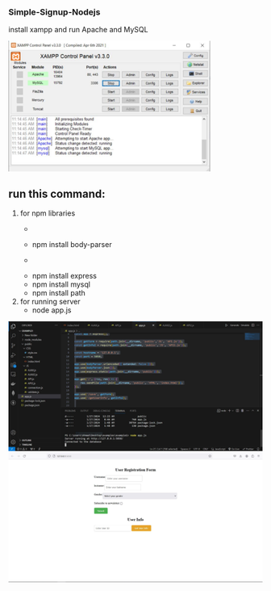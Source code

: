 ### Simple-Signup-Nodejs

install xampp and run Apache and MySQL

<img src="1.JPG" width=400>


## run this command:

1. for npm libraries
   - ```
   - npm install body-parser
   - ```
   - npm install express
   - npm install mysql
   - npm install path
2. for running server
   - node app.js


<img src="2.JPG">

<img src="Capture.JPG">


